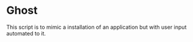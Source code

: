# Ghost
This script is to mimic a installation of an application but with user input automated to it. 
